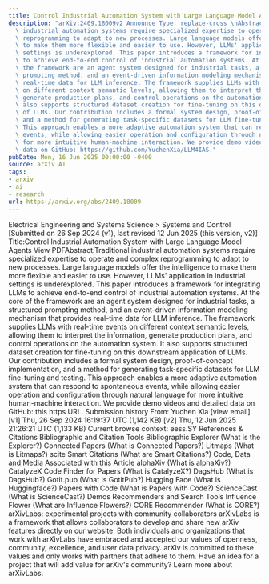 ```yaml
---
title: Control Industrial Automation System with Large Language Model Agents
description: "arXiv:2409.18009v2 Announce Type: replace-cross \nAbstract: Traditional\
  \ industrial automation systems require specialized expertise to operate and complex\
  \ reprogramming to adapt to new processes. Large language models offer the intelligence\
  \ to make them more flexible and easier to use. However, LLMs' application in industrial\
  \ settings is underexplored. This paper introduces a framework for integrating LLMs\
  \ to achieve end-to-end control of industrial automation systems. At the core of\
  \ the framework are an agent system designed for industrial tasks, a structured\
  \ prompting method, and an event-driven information modeling mechanism that provides\
  \ real-time data for LLM inference. The framework supplies LLMs with real-time events\
  \ on different context semantic levels, allowing them to interpret the information,\
  \ generate production plans, and control operations on the automation system. It\
  \ also supports structured dataset creation for fine-tuning on this downstream application\
  \ of LLMs. Our contribution includes a formal system design, proof-of-concept implementation,\
  \ and a method for generating task-specific datasets for LLM fine-tuning and testing.\
  \ This approach enables a more adaptive automation system that can respond to spontaneous\
  \ events, while allowing easier operation and configuration through natural language\
  \ for more intuitive human-machine interaction. We provide demo videos and detailed\
  \ data on GitHub: https://github.com/YuchenXia/LLM4IAS."
pubDate: Mon, 16 Jun 2025 00:00:00 -0400
source: arXiv AI
tags:
- arxiv
- ai
- research
url: https://arxiv.org/abs/2409.18009
---
```


Electrical Engineering and Systems Science > Systems and Control
[Submitted on 26 Sep 2024 (v1), last revised 12 Jun 2025 (this version, v2)]
Title:Control Industrial Automation System with Large Language Model Agents
View PDFAbstract:Traditional industrial automation systems require specialized expertise to operate and complex reprogramming to adapt to new processes. Large language models offer the intelligence to make them more flexible and easier to use. However, LLMs' application in industrial settings is underexplored. This paper introduces a framework for integrating LLMs to achieve end-to-end control of industrial automation systems. At the core of the framework are an agent system designed for industrial tasks, a structured prompting method, and an event-driven information modeling mechanism that provides real-time data for LLM inference. The framework supplies LLMs with real-time events on different context semantic levels, allowing them to interpret the information, generate production plans, and control operations on the automation system. It also supports structured dataset creation for fine-tuning on this downstream application of LLMs. Our contribution includes a formal system design, proof-of-concept implementation, and a method for generating task-specific datasets for LLM fine-tuning and testing. This approach enables a more adaptive automation system that can respond to spontaneous events, while allowing easier operation and configuration through natural language for more intuitive human-machine interaction. We provide demo videos and detailed data on GitHub: this https URL.
Submission history
From: Yuchen Xia [view email][v1] Thu, 26 Sep 2024 16:19:37 UTC (1,142 KB)
[v2] Thu, 12 Jun 2025 21:26:21 UTC (1,133 KB)
Current browse context:
eess.SY
References & Citations
Bibliographic and Citation Tools
Bibliographic Explorer (What is the Explorer?)
Connected Papers (What is Connected Papers?)
Litmaps (What is Litmaps?)
scite Smart Citations (What are Smart Citations?)
Code, Data and Media Associated with this Article
alphaXiv (What is alphaXiv?)
CatalyzeX Code Finder for Papers (What is CatalyzeX?)
DagsHub (What is DagsHub?)
Gotit.pub (What is GotitPub?)
Hugging Face (What is Huggingface?)
Papers with Code (What is Papers with Code?)
ScienceCast (What is ScienceCast?)
Demos
Recommenders and Search Tools
Influence Flower (What are Influence Flowers?)
CORE Recommender (What is CORE?)
arXivLabs: experimental projects with community collaborators
arXivLabs is a framework that allows collaborators to develop and share new arXiv features directly on our website.
Both individuals and organizations that work with arXivLabs have embraced and accepted our values of openness, community, excellence, and user data privacy. arXiv is committed to these values and only works with partners that adhere to them.
Have an idea for a project that will add value for arXiv's community? Learn more about arXivLabs.